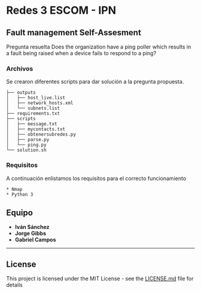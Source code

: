 # Redes 3 ESCOM - IPN
## Fault management Self-Assesment
Pregunta resuelta
Does the organization have a ping poller which results in a fault being raised when a device fails to respond to a ping?
### Archivos 

Se crearon diferentes scripts para dar solución a la pregunta propuesta.

```
├── outputs
│   ├── host_live.list
│   ├── network_hosts.xml
│   └── subnets.list
├── requirements.txt
├── scripts
│   ├── message.txt
│   ├── mycontacts.txt
│   ├── obtenersubredes.py
│   ├── parse.py
│   └── ping.py
└── solution.sh

```
### Requisitos

A continuación enlistamos los requisitos para el correcto funcionamiento

```
* Nmap
* Python 3
```
## Equipo

* **Iván Sánchez** 
* **Jorge Gibbs**
* **Gabriel Campos**
* ****
## License

This project is licensed under the MIT License - see the [LICENSE.md](LICENSE.md) file for details

